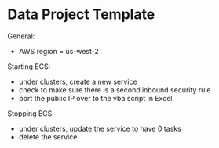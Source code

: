 # Data Project Template


General:
- AWS region = us-west-2

Starting ECS:
- under clusters, create a new service
- check to make sure there is a second inbound security rule
- port the public IP over to the vba script in Excel

Stopping ECS:
- under clusters, update the service to have 0 tasks
- delete the service

